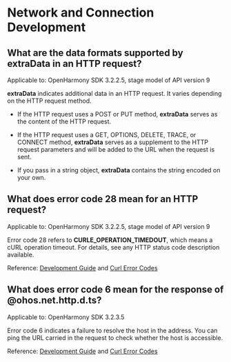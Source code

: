 # Network and Connection Development



## What are the data formats supported by extraData in an HTTP request?

Applicable to: OpenHarmony SDK 3.2.2.5, stage model of API version 9

**extraData** indicates additional data in an HTTP request. It varies depending on the HTTP request method.

- If the HTTP request uses a POST or PUT method, **extraData** serves as the content of the HTTP request.

- If the HTTP request uses a GET, OPTIONS, DELETE, TRACE, or CONNECT method, **extraData** serves as a supplement to the HTTP request parameters and will be added to the URL when the request is sent.

- If you pass in a string object, **extraData** contains the string encoded on your own.


## What does error code 28 mean for an HTTP request?

Applicable to: OpenHarmony SDK 3.2.2.5, stage model of API version 9

Error code 28 refers to **CURLE_OPERATION_TIMEDOUT**, which means a cURL operation timeout. For details, see any HTTP status code description available.

Reference: [Development Guide](https://gitee.com/openharmony/docs/blob/master/en/application-dev/reference/apis/js-apis-http.md#httpresponse) and [Curl Error Codes](https://curl.se/libcurl/c/libcurl-errors.html)


## What does error code 6 mean for the response of \@ohos.net.http.d.ts?

Applicable to: OpenHarmony SDK 3.2.3.5

Error code 6 indicates a failure to resolve the host in the address. You can ping the URL carried in the request to check whether the host is accessible.

Reference: [Development Guide](https://gitee.com/openharmony/docs/blob/master/en/application-dev/reference/apis/js-apis-http.md#httpresponse) and [Curl Error Codes](https://curl.se/libcurl/c/libcurl-errors.html)
